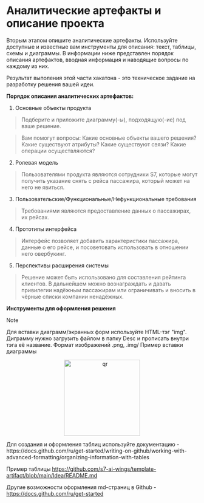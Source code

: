 # Аналитические артефакты и описание проекта
Вторым этапом опишите аналитические артефакты. Используйте доступные и известные вам инструменты для описания: текст, таблицы, схемы и диаграммы. В информации ниже представлен порядок описания артефактов, вводная информация  и наводящие вопросы по каждому из них. 

Результат выполения этой части хакатона - это техническое задание на разработку решения вашей идеи.

**Порядок описания аналитических артефактов:**
1) Основные объекты продукта

> Подберите и приложите диаграмму(-ы), подходящую(-ие) под ваше решение.

> Вам помогут вопросы: Какие основные объекты вашего решения? Какие существуют атрибуты? Какие существуют связи? Какие операции осуществляются?


2) Ролевая модель

>Пользователями продукта являются сотрудники S7, которые могут получить указание снять с рейса пассажира, который может на него не явиться.

3) Пользовательские/Функциональные/Нефункциональные требования

>Требованиями являются предоставление данных о пассажирах, их рейсах.

   
4) Прототипы интерфейса
>Интерфейс позволяет добавить характеристики пассажира, данные о его рейсе, и посоветовать использовать в отношении него овербукинг.


5) Перспективы расширения системы

>Решение может быть использовано для составления рейтинга клиентов. В дальнейшем можно вознаграждать и давать привилегии надёжным пассажирам или ограничивать и вносить в чёрные списки компании ненадёжных.



**Инструменты для оформления решения**
> [!NOTE]
> Для вставки диаграмм/экранных форм используйте HTML-тэг "img". Диграмму нужно загрузить файлом в папку Desc и прописать внутри тэга её название. Формат изображений .png, .img/
> Пример вставки диаграммы
><p align="center">
>   <img width="200px" src="img.png" alt="qr"/>
></p>
> Для создания и оформления таблиц используйте документацию - https://docs.github.com/ru/get-started/writing-on-github/working-with-advanced-formatting/organizing-information-with-tables
>
> Пример таблицы https://github.com/s7-ai-wings/template-artifact/blob/main/Idea/README.md
>
>  Другие возможности оформления md-страниц в Github - https://docs.github.com/ru/get-started




